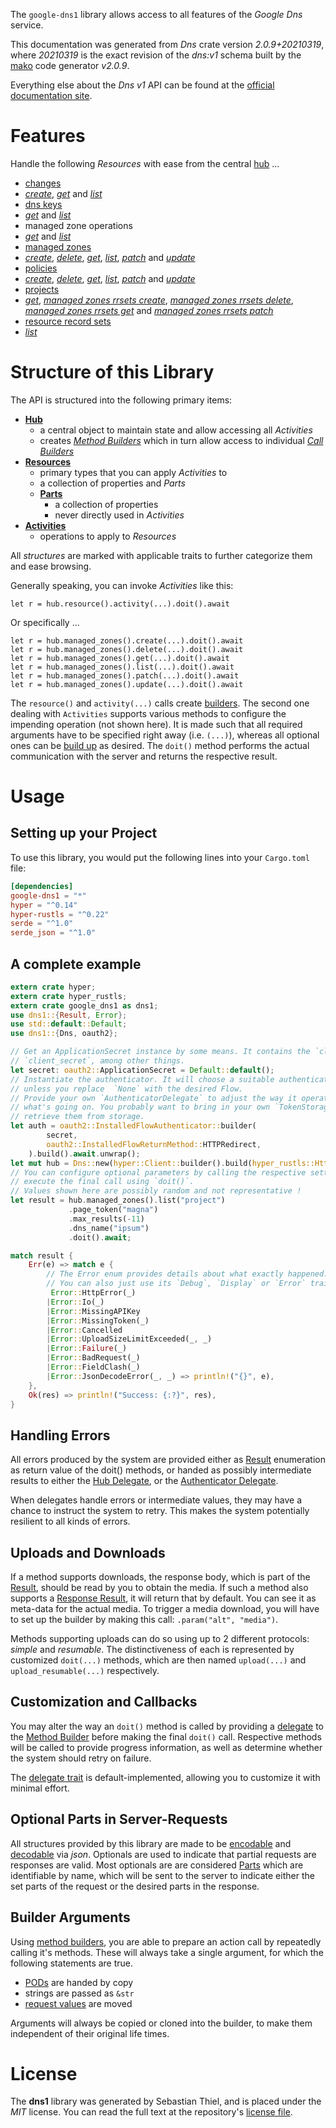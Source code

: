 <!---
DO NOT EDIT !
This file was generated automatically from 'src/mako/api/README.md.mako'
DO NOT EDIT !
-->
The `google-dns1` library allows access to all features of the *Google Dns* service.

This documentation was generated from *Dns* crate version *2.0.9+20210319*, where *20210319* is the exact revision of the *dns:v1* schema built by the [mako](http://www.makotemplates.org/) code generator *v2.0.9*.

Everything else about the *Dns* *v1* API can be found at the
[official documentation site](https://cloud.google.com/dns/docs).
# Features

Handle the following *Resources* with ease from the central [hub](https://docs.rs/google-dns1/2.0.9+20210319/google_dns1/Dns) ... 

* [changes](https://docs.rs/google-dns1/2.0.9+20210319/google_dns1/api::Change)
 * [*create*](https://docs.rs/google-dns1/2.0.9+20210319/google_dns1/api::ChangeCreateCall), [*get*](https://docs.rs/google-dns1/2.0.9+20210319/google_dns1/api::ChangeGetCall) and [*list*](https://docs.rs/google-dns1/2.0.9+20210319/google_dns1/api::ChangeListCall)
* [dns keys](https://docs.rs/google-dns1/2.0.9+20210319/google_dns1/api::DnsKey)
 * [*get*](https://docs.rs/google-dns1/2.0.9+20210319/google_dns1/api::DnsKeyGetCall) and [*list*](https://docs.rs/google-dns1/2.0.9+20210319/google_dns1/api::DnsKeyListCall)
* managed zone operations
 * [*get*](https://docs.rs/google-dns1/2.0.9+20210319/google_dns1/api::ManagedZoneOperationGetCall) and [*list*](https://docs.rs/google-dns1/2.0.9+20210319/google_dns1/api::ManagedZoneOperationListCall)
* [managed zones](https://docs.rs/google-dns1/2.0.9+20210319/google_dns1/api::ManagedZone)
 * [*create*](https://docs.rs/google-dns1/2.0.9+20210319/google_dns1/api::ManagedZoneCreateCall), [*delete*](https://docs.rs/google-dns1/2.0.9+20210319/google_dns1/api::ManagedZoneDeleteCall), [*get*](https://docs.rs/google-dns1/2.0.9+20210319/google_dns1/api::ManagedZoneGetCall), [*list*](https://docs.rs/google-dns1/2.0.9+20210319/google_dns1/api::ManagedZoneListCall), [*patch*](https://docs.rs/google-dns1/2.0.9+20210319/google_dns1/api::ManagedZonePatchCall) and [*update*](https://docs.rs/google-dns1/2.0.9+20210319/google_dns1/api::ManagedZoneUpdateCall)
* [policies](https://docs.rs/google-dns1/2.0.9+20210319/google_dns1/api::Policy)
 * [*create*](https://docs.rs/google-dns1/2.0.9+20210319/google_dns1/api::PolicyCreateCall), [*delete*](https://docs.rs/google-dns1/2.0.9+20210319/google_dns1/api::PolicyDeleteCall), [*get*](https://docs.rs/google-dns1/2.0.9+20210319/google_dns1/api::PolicyGetCall), [*list*](https://docs.rs/google-dns1/2.0.9+20210319/google_dns1/api::PolicyListCall), [*patch*](https://docs.rs/google-dns1/2.0.9+20210319/google_dns1/api::PolicyPatchCall) and [*update*](https://docs.rs/google-dns1/2.0.9+20210319/google_dns1/api::PolicyUpdateCall)
* [projects](https://docs.rs/google-dns1/2.0.9+20210319/google_dns1/api::Project)
 * [*get*](https://docs.rs/google-dns1/2.0.9+20210319/google_dns1/api::ProjectGetCall), [*managed zones rrsets create*](https://docs.rs/google-dns1/2.0.9+20210319/google_dns1/api::ProjectManagedZoneRrsetCreateCall), [*managed zones rrsets delete*](https://docs.rs/google-dns1/2.0.9+20210319/google_dns1/api::ProjectManagedZoneRrsetDeleteCall), [*managed zones rrsets get*](https://docs.rs/google-dns1/2.0.9+20210319/google_dns1/api::ProjectManagedZoneRrsetGetCall) and [*managed zones rrsets patch*](https://docs.rs/google-dns1/2.0.9+20210319/google_dns1/api::ProjectManagedZoneRrsetPatchCall)
* [resource record sets](https://docs.rs/google-dns1/2.0.9+20210319/google_dns1/api::ResourceRecordSet)
 * [*list*](https://docs.rs/google-dns1/2.0.9+20210319/google_dns1/api::ResourceRecordSetListCall)




# Structure of this Library

The API is structured into the following primary items:

* **[Hub](https://docs.rs/google-dns1/2.0.9+20210319/google_dns1/Dns)**
    * a central object to maintain state and allow accessing all *Activities*
    * creates [*Method Builders*](https://docs.rs/google-dns1/2.0.9+20210319/google_dns1/client::MethodsBuilder) which in turn
      allow access to individual [*Call Builders*](https://docs.rs/google-dns1/2.0.9+20210319/google_dns1/client::CallBuilder)
* **[Resources](https://docs.rs/google-dns1/2.0.9+20210319/google_dns1/client::Resource)**
    * primary types that you can apply *Activities* to
    * a collection of properties and *Parts*
    * **[Parts](https://docs.rs/google-dns1/2.0.9+20210319/google_dns1/client::Part)**
        * a collection of properties
        * never directly used in *Activities*
* **[Activities](https://docs.rs/google-dns1/2.0.9+20210319/google_dns1/client::CallBuilder)**
    * operations to apply to *Resources*

All *structures* are marked with applicable traits to further categorize them and ease browsing.

Generally speaking, you can invoke *Activities* like this:

```Rust,ignore
let r = hub.resource().activity(...).doit().await
```

Or specifically ...

```ignore
let r = hub.managed_zones().create(...).doit().await
let r = hub.managed_zones().delete(...).doit().await
let r = hub.managed_zones().get(...).doit().await
let r = hub.managed_zones().list(...).doit().await
let r = hub.managed_zones().patch(...).doit().await
let r = hub.managed_zones().update(...).doit().await
```

The `resource()` and `activity(...)` calls create [builders][builder-pattern]. The second one dealing with `Activities` 
supports various methods to configure the impending operation (not shown here). It is made such that all required arguments have to be 
specified right away (i.e. `(...)`), whereas all optional ones can be [build up][builder-pattern] as desired.
The `doit()` method performs the actual communication with the server and returns the respective result.

# Usage

## Setting up your Project

To use this library, you would put the following lines into your `Cargo.toml` file:

```toml
[dependencies]
google-dns1 = "*"
hyper = "^0.14"
hyper-rustls = "^0.22"
serde = "^1.0"
serde_json = "^1.0"
```

## A complete example

```Rust
extern crate hyper;
extern crate hyper_rustls;
extern crate google_dns1 as dns1;
use dns1::{Result, Error};
use std::default::Default;
use dns1::{Dns, oauth2};

// Get an ApplicationSecret instance by some means. It contains the `client_id` and 
// `client_secret`, among other things.
let secret: oauth2::ApplicationSecret = Default::default();
// Instantiate the authenticator. It will choose a suitable authentication flow for you, 
// unless you replace  `None` with the desired Flow.
// Provide your own `AuthenticatorDelegate` to adjust the way it operates and get feedback about 
// what's going on. You probably want to bring in your own `TokenStorage` to persist tokens and
// retrieve them from storage.
let auth = oauth2::InstalledFlowAuthenticator::builder(
        secret,
        oauth2::InstalledFlowReturnMethod::HTTPRedirect,
    ).build().await.unwrap();
let mut hub = Dns::new(hyper::Client::builder().build(hyper_rustls::HttpsConnector::with_native_roots()), auth);
// You can configure optional parameters by calling the respective setters at will, and
// execute the final call using `doit()`.
// Values shown here are possibly random and not representative !
let result = hub.managed_zones().list("project")
             .page_token("magna")
             .max_results(-11)
             .dns_name("ipsum")
             .doit().await;

match result {
    Err(e) => match e {
        // The Error enum provides details about what exactly happened.
        // You can also just use its `Debug`, `Display` or `Error` traits
         Error::HttpError(_)
        |Error::Io(_)
        |Error::MissingAPIKey
        |Error::MissingToken(_)
        |Error::Cancelled
        |Error::UploadSizeLimitExceeded(_, _)
        |Error::Failure(_)
        |Error::BadRequest(_)
        |Error::FieldClash(_)
        |Error::JsonDecodeError(_, _) => println!("{}", e),
    },
    Ok(res) => println!("Success: {:?}", res),
}

```
## Handling Errors

All errors produced by the system are provided either as [Result](https://docs.rs/google-dns1/2.0.9+20210319/google_dns1/client::Result) enumeration as return value of
the doit() methods, or handed as possibly intermediate results to either the 
[Hub Delegate](https://docs.rs/google-dns1/2.0.9+20210319/google_dns1/client::Delegate), or the [Authenticator Delegate](https://docs.rs/yup-oauth2/*/yup_oauth2/trait.AuthenticatorDelegate.html).

When delegates handle errors or intermediate values, they may have a chance to instruct the system to retry. This 
makes the system potentially resilient to all kinds of errors.

## Uploads and Downloads
If a method supports downloads, the response body, which is part of the [Result](https://docs.rs/google-dns1/2.0.9+20210319/google_dns1/client::Result), should be
read by you to obtain the media.
If such a method also supports a [Response Result](https://docs.rs/google-dns1/2.0.9+20210319/google_dns1/client::ResponseResult), it will return that by default.
You can see it as meta-data for the actual media. To trigger a media download, you will have to set up the builder by making
this call: `.param("alt", "media")`.

Methods supporting uploads can do so using up to 2 different protocols: 
*simple* and *resumable*. The distinctiveness of each is represented by customized 
`doit(...)` methods, which are then named `upload(...)` and `upload_resumable(...)` respectively.

## Customization and Callbacks

You may alter the way an `doit()` method is called by providing a [delegate](https://docs.rs/google-dns1/2.0.9+20210319/google_dns1/client::Delegate) to the 
[Method Builder](https://docs.rs/google-dns1/2.0.9+20210319/google_dns1/client::CallBuilder) before making the final `doit()` call. 
Respective methods will be called to provide progress information, as well as determine whether the system should 
retry on failure.

The [delegate trait](https://docs.rs/google-dns1/2.0.9+20210319/google_dns1/client::Delegate) is default-implemented, allowing you to customize it with minimal effort.

## Optional Parts in Server-Requests

All structures provided by this library are made to be [encodable](https://docs.rs/google-dns1/2.0.9+20210319/google_dns1/client::RequestValue) and 
[decodable](https://docs.rs/google-dns1/2.0.9+20210319/google_dns1/client::ResponseResult) via *json*. Optionals are used to indicate that partial requests are responses 
are valid.
Most optionals are are considered [Parts](https://docs.rs/google-dns1/2.0.9+20210319/google_dns1/client::Part) which are identifiable by name, which will be sent to 
the server to indicate either the set parts of the request or the desired parts in the response.

## Builder Arguments

Using [method builders](https://docs.rs/google-dns1/2.0.9+20210319/google_dns1/client::CallBuilder), you are able to prepare an action call by repeatedly calling it's methods.
These will always take a single argument, for which the following statements are true.

* [PODs][wiki-pod] are handed by copy
* strings are passed as `&str`
* [request values](https://docs.rs/google-dns1/2.0.9+20210319/google_dns1/client::RequestValue) are moved

Arguments will always be copied or cloned into the builder, to make them independent of their original life times.

[wiki-pod]: http://en.wikipedia.org/wiki/Plain_old_data_structure
[builder-pattern]: http://en.wikipedia.org/wiki/Builder_pattern
[google-go-api]: https://github.com/google/google-api-go-client

# License
The **dns1** library was generated by Sebastian Thiel, and is placed 
under the *MIT* license.
You can read the full text at the repository's [license file][repo-license].

[repo-license]: https://github.com/Byron/google-apis-rsblob/main/LICENSE.md
